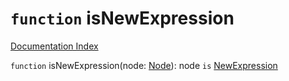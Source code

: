 # `function` isNewExpression

[Documentation Index](../README.md)

`function` isNewExpression(node: [Node](../interface.Node/README.md)): node `is` [NewExpression](../interface.NewExpression/README.md)

